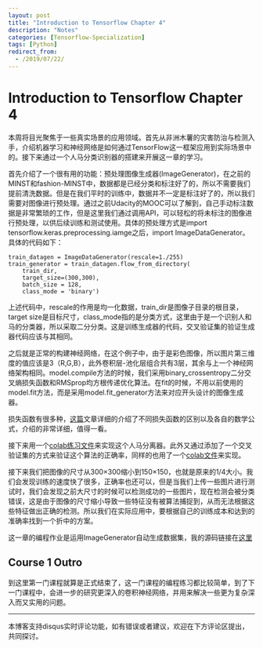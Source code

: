 ```yaml
---
layout: post
title: "Introduction to Tensorflow Chapter 4"
description: "Notes"
categories: [Tensorflow-Specialization]
tags: [Python]
redirect_from:
  - /2019/07/22/
---
```


# Introduction to Tensorflow Chapter 4  

本周将目光聚焦于一些真实场景的应用领域。首先从非洲木薯的灾害防治与检测入手，介绍机器学习和神经网络是如何通过TensorFlow这一框架应用到实际场景中的。接下来通过一个人马分类识别器的搭建来开展这一章的学习。  

首先介绍了一个很有用的功能：预处理图像生成器(ImageGenerator)，在之前的MINST和fashion-MINST中，数据都是已经分类和标注好了的，所以不需要我们提前清洗数据。但是在我们平时的训练中，数据并不一定是标注好了的，所以我们需要对图像进行预处理。通过之前Udacity的MOOC可以了解到，自己手动标注数据是非常繁琐的工作，但是这里我们通过调用API，可以轻松的将未标注的图像进行预处理，以供后续训练和测试使用。具体的预处理方式是import tensorflow.keras.preprocessing.iamge之后，import ImageDataGenerator。具体的代码如下：  

	train_datagen = ImageDataGenerator(rescale=1./255)  
	train_generator = train_datagen.flow_from_directory(
		train_dir,
		target_size=(300,300),
		batch_size = 128,
		class_mode = 'binary')  
		
上述代码中，rescale的作用是均一化数据，train_dir是图像子目录的根目录，target size是目标尺寸，class_mode指的是分类方式，这里由于是一个识别人和马的分类器，所以采取二分分类。这是训练生成器的代码，交叉验证集的验证生成器代码应该与其相同。  

之后就是正常的构建神经网络，在这个例子中，由于是彩色图像，所以图片第三维度的值应该是3（R,G,B），此外卷积层-池化层组合共有3层，其余与上一个神经网络架构相同。model.compile方法的时候，我们采用binary_crossentropy二分交叉熵损失函数和RMSprop均方根传递优化算法。在fit的时候，不用以前使用的model.fit方法，而是采用model.fit_generator方法来对应开头设计的图像生成器。  

损失函数有很多种，[这篇](https://gombru.github.io/2018/05/23/cross_entropy_loss/)文章详细的介绍了不同损失函数的区别以及各自的数学公式，介绍的非常详细，值得一看。  

接下来用一个[colab练习文件](https://github.com/JustinYuu/Deeplearning-study/blob/master/Tensorflow%20in%20Practice/Introduction%20to%20Tensorflow/Horse_or_Human_NoValidation.ipynb)来实现这个人马分离器。此外又通过添加了一个交叉验证集的方式来验证这个算法的正确率，同样的也用了一个[colab文件](https://github.com/JustinYuu/Deeplearning-study/blob/master/Tensorflow%20in%20Practice/Introduction%20to%20Tensorflow/Course_2_Part_2_Lesson_3_Notebook.ipynb)来实现。  

接下来我们把图像的尺寸从300×300缩小到150×150，也就是原来的1/4大小。我们会发现训练的速度快了很多，正确率也还可以，但是当我们上传一些图片进行测试时，我们会发现之前大尺寸的时候可以检测成功的一些图片，现在检测会被分类错误，这是由于图像的尺寸缩小导致一些特征没有被算法捕捉到，从而无法根据这些特征做出正确的检测。所以我们在实际应用中，要根据自己的训练成本和达到的准确率找到一个折中的方案。  

这一章的编程作业是运用ImageGenerator自动生成数据集，我的源码链接在[这里](https://github.com/JustinYuu/Deeplearning-study/blob/master/Tensorflow%20in%20Practice/Introduction%20to%20Tensorflow/Exercise4_Question.ipynb)  

## Course 1 Outro  

到这里第一门课程就算是正式结束了，这一门课程的编程练习都比较简单，到了下一门课程中，会进一步的研究更深入的卷积神经网络，并用来解决一些更为复杂深入而又实用的问题。  

---
本博客支持disqus实时评论功能，如有错误或者建议，欢迎在下方评论区提出，共同探讨。  
